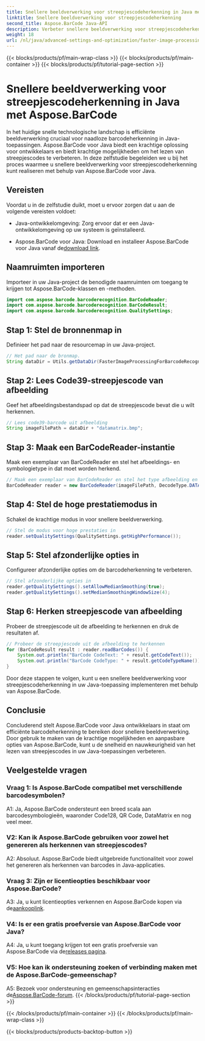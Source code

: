 ```yaml
---
title: Snellere beeldverwerking voor streepjescodeherkenning in Java met Aspose.BarCode
linktitle: Snellere beeldverwerking voor streepjescodeherkenning
second_title: Aspose.BarCode Java-API
description: Verbeter snellere beeldverwerking voor streepjescodeherkenning in Java met Aspose.BarCode. Volg onze stapsgewijze handleiding voor een snellere beeldverwerking.
weight: 18
url: /nl/java/advanced-settings-and-optimization/faster-image-processing-barcode-recognition/
---
```


{{< blocks/products/pf/main-wrap-class >}}
{{< blocks/products/pf/main-container >}}
{{< blocks/products/pf/tutorial-page-section >}}

# Snellere beeldverwerking voor streepjescodeherkenning in Java met Aspose.BarCode


In het huidige snelle technologische landschap is efficiënte beeldverwerking cruciaal voor naadloze barcodeherkenning in Java-toepassingen. Aspose.BarCode voor Java biedt een krachtige oplossing voor ontwikkelaars en biedt krachtige mogelijkheden om het lezen van streepjescodes te verbeteren. In deze zelfstudie begeleiden we u bij het proces waarmee u snellere beeldverwerking voor streepjescodeherkenning kunt realiseren met behulp van Aspose.BarCode voor Java.

## Vereisten

Voordat u in de zelfstudie duikt, moet u ervoor zorgen dat u aan de volgende vereisten voldoet:

- Java-ontwikkelomgeving: Zorg ervoor dat er een Java-ontwikkelomgeving op uw systeem is geïnstalleerd.

-  Aspose.BarCode voor Java: Download en installeer Aspose.BarCode voor Java vanaf de[download link](https://releases.aspose.com/barcode/java/).

## Naamruimten importeren

Importeer in uw Java-project de benodigde naamruimten om toegang te krijgen tot Aspose.BarCode-klassen en -methoden.

```java
import com.aspose.barcode.barcoderecognition.BarCodeReader;
import com.aspose.barcode.barcoderecognition.BarCodeResult;
import com.aspose.barcode.barcoderecognition.QualitySettings;


```

## Stap 1: Stel de bronnenmap in

Definieer het pad naar de resourcemap in uw Java-project.

```java
// Het pad naar de bronmap.
String dataDir = Utils.getDataDir(FasterImageProcessingForBarcodeRecognition.class) + "BarcodeReader/advanced_features/";
```

## Stap 2: Lees Code39-streepjescode van afbeelding

Geef het afbeeldingsbestandspad op dat de streepjescode bevat die u wilt herkennen.

```java
// Lees code39-barcode uit afbeelding
String imageFilePath = dataDir + "datamatrix.bmp";
```

## Stap 3: Maak een BarCodeReader-instantie

Maak een exemplaar van BarCodeReader en stel het afbeeldings- en symbologietype in dat moet worden herkend.

```java
// Maak een exemplaar van BarCodeReader en stel het type afbeelding en symbologie in om te herkennen
BarCodeReader reader = new BarCodeReader(imageFilePath, DecodeType.DATA_MATRIX);
```

## Stap 4: Stel de hoge prestatiemodus in

Schakel de krachtige modus in voor snellere beeldverwerking.

```java
// Stel de modus voor hoge prestaties in
reader.setQualitySettings(QualitySettings.getHighPerformance());
```

## Stap 5: Stel afzonderlijke opties in

Configureer afzonderlijke opties om de barcodeherkenning te verbeteren.

```java
// Stel afzonderlijke opties in
reader.getQualitySettings().setAllowMedianSmoothing(true);
reader.getQualitySettings().setMedianSmoothingWindowSize(4);
```

## Stap 6: Herken streepjescode van afbeelding

Probeer de streepjescode uit de afbeelding te herkennen en druk de resultaten af.

```java
// Probeer de streepjescode uit de afbeelding te herkennen
for (BarCodeResult result : reader.readBarCodes()) {
    System.out.println("BarCode CodeText: " + result.getCodeText());
    System.out.println("BarCode CodeType: " + result.getCodeTypeName());
}
```

Door deze stappen te volgen, kunt u een snellere beeldverwerking voor streepjescodeherkenning in uw Java-toepassing implementeren met behulp van Aspose.BarCode.

## Conclusie

Concluderend stelt Aspose.BarCode voor Java ontwikkelaars in staat om efficiënte barcodeherkenning te bereiken door snellere beeldverwerking. Door gebruik te maken van de krachtige mogelijkheden en aanpasbare opties van Aspose.BarCode, kunt u de snelheid en nauwkeurigheid van het lezen van streepjescodes in uw Java-toepassingen verbeteren.

## Veelgestelde vragen

### Vraag 1: Is Aspose.BarCode compatibel met verschillende barcodesymbolen?

A1: Ja, Aspose.BarCode ondersteunt een breed scala aan barcodesymbologieën, waaronder Code128, QR Code, DataMatrix en nog veel meer.

### V2: Kan ik Aspose.BarCode gebruiken voor zowel het genereren als herkennen van streepjescodes?

A2: Absoluut. Aspose.BarCode biedt uitgebreide functionaliteit voor zowel het genereren als herkennen van barcodes in Java-applicaties.

### Vraag 3: Zijn er licentieopties beschikbaar voor Aspose.BarCode?

 A3: Ja, u kunt licentieopties verkennen en Aspose.BarCode kopen via de[aankooplink](https://purchase.aspose.com/buy).

### V4: Is er een gratis proefversie van Aspose.BarCode voor Java?

A4: Ja, u kunt toegang krijgen tot een gratis proefversie van Aspose.BarCode via de[releases pagina](https://releases.aspose.com/).

### V5: Hoe kan ik ondersteuning zoeken of verbinding maken met de Aspose.BarCode-gemeenschap?

 A5: Bezoek voor ondersteuning en gemeenschapsinteracties de[Aspose.BarCode-forum](https://forum.aspose.com/c/barcode/13).
{{< /blocks/products/pf/tutorial-page-section >}}

{{< /blocks/products/pf/main-container >}}
{{< /blocks/products/pf/main-wrap-class >}}

{{< blocks/products/products-backtop-button >}}
